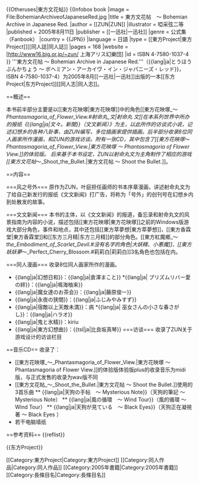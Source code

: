 {{Otheruses|東方文花帖}}
{{Infobox book
|image         = File:BohemianArchiveofJapaneseRed.jpg
|title         = 東方文花帖　～ Bohemian Archive in Japanese Red.
|author        = [[ZUN|ZUN]]
|illustrator   = 啞采弦二等
|published     = 2005年8月11日
|publisher     = [[一迅社|一迅社]]
|genre         = 公式集（Fanbook）
|country       = {{JPN}}
|language      = 日語
|type          = [[東方Project|東方Project]][[同人誌|同人誌]]
|pages         = 168
|website       = [http://www16.big.or.jp/~zun/ 上海アリス幻樂団]
|id            = ISBN 4-7580-1037-4
}}
'''東方文花帖 〜 Bohemian Archive in Japanese Red.'''（{{lang|ja|とうほうぶんかちょう 〜 ボヘミアン・アーカイヴ・イン・ジャパニーズ・レッド}}，ISBN 4-7580-1037-4）为2005年8月[[一迅社|一迅社]]出版的一本[[东方Project|东方Project]][[同人志|同人志]]。

==概述==

本书前半部分主要是以[[東方花映塚|東方花映塚]]中的角色[[東方花映塚_～_Phantasmagoria_of_Flower_View.#射命丸_文|射命丸 文]]在本系列世界中所办的报纸《{{lang|ja|文々。新聞}}（文文新闻）》为主，以此所作的访谈式小说，记述幻想乡的各种八卦事，由ZUN编写，多位插画家提供插画。后半部分收录8位同人画家所作漫画，和ZUN的游戏访谈。附有一张CD，其中包含了[[東方花映塚_～_Phantasmagoria_of_Flower_View.|東方花映塚 ～ Phantasmagoria of Flower View.]]的体验版。
后来基于本书设定，ZUN以射命丸文为主角制作了相应的游戏[[東方文花帖_～_Shoot_the_Bullet.|東方文花帖 ～ Shoot the Bullet.]]。

==内容==

===风之号外===
原作为ZUN，叶庭担任画师的书本序章漫画，讲述射命丸文为了给自己新发行的报纸《文文新闻》打广告，将称为「号外」的创刊号在幻想乡内到处散发的故事。

===文文新闻===
本书的主体，以《文文新闻》的报道，备忘录和射命丸文的风景指南为内容的小说，描述包括[[東方花映塚|東方花映塚]]之前的Windows版游戏大部分角色，事件和地点，其中还包括[[東方萃夢想|東方萃夢想]]，[[東方香霖堂|東方香霖堂]]和[[东方三月精|东方三月精]]的部分角色。<ref>[[東方紅魔鄉_～_the_Embodiment_of_Scarlet_Devil.#没有名字的角色|大妖精、小悪魔]]、[[東方妖妖夢_～_Perfect_Cherry_Blossom.#莉莉白|莉莉白]]3名角色也包括在内</ref>。

===同人漫画===
收录8位同人画家所作的漫画。
* {{lang|ja|幻想日和}}：{{lang|ja|倉澤まこと}}
*{{lang|ja| プリズムリバー愛の絆}}：{{lang|ja|鳴海柚来}}
* {{lang|ja|魔女達のお茶会}}：{{lang|ja|藤原俊一}}
* {{lang|ja|永夜の狭間}}：{{lang|ja|ふじみやみすず}}
* {{lang|ja|宿敵以上天敵未満}}：病
*{{lang|ja| 巫女さんの小さな春さがし}}：{{lang|ja|ハラオ}}
* {{lang|ja|鬼と氷精}}：kiriu
* {{lang|ja|東方幻想曲}}：{{tsl|ja|比良坂真琴}}
===访谈===
收录了ZUN关于游戏设计的访谈栏目

==音乐CD==
收录了：
* [[東方花映塚_～_Phantasmagoria_of_Flower_View.|東方花映塚 ～ Phantasmagoria of Flower View.]]的体验版<ref>体验版plus的收录音乐为midi版，与正式发售的收录为wav版不同</ref>
* [[東方文花帖_～_Shoot_the_Bullet.|東方文花帖 ～ Shoot the Bullet.]]使用的3首乐曲
** {{lang|ja|天狗の手帖　～ Mysterious Note}}（天狗的筆記 ～ Mysterious Note）
** {{lang|ja|風の循環　～ Wind Tour}}（風的循環 ～ Wind Tour）
** {{lang|ja|天狗が見ている　～ Black Eyes}}（天狗正在凝視著 ～ Black Eyes ）
* 若干电脑墙纸

==参考资料==
{{reflist}}

{{东方Project}}

[[Category:東方Project|Category:東方Project]]
[[Category:同人作品|Category:同人作品]]
[[Category:2005年書籍|Category:2005年書籍]]
[[Category:長條目名|Category:長條目名]]